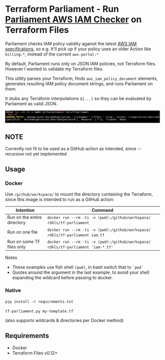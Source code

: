 # Terraform Parliament -  Run [Parliament AWS IAM Checker](https://github.com/duo-labs/parliament) on Terraform Files

Parliament checks IAM policy validity against the latest [AWS IAM specifications](https://docs.aws.amazon.com/IAM/latest/UserGuide/reference_policies_elements.html), so e.g. It'll pick up if your policy uses an older Action like `billing:*`, instead of the current `aws-portal:*`

By default, Parliament runs only on JSON IAM policies, not Terraform files. However I wanted to validate my Terraform files.

This utility parses your Terraform, finds `aws_iam_policy_document` elements, generates resulting IAM policy document strings, and runs Parliament on them.

It stubs any Terraform interpolations `${...}` so  they can be evaluated by Parliament as valid JSON.

![Example run](/doc/img/parliament-test-run.png)

## NOTE

Currently not fit to be used as a GitHub action as intended, since --recursive not yet implemented

## Usage

### Docker

Use `/github/workspace/` to mount the directory containing the Terraform, since this image is intended to run as a GitHub action:

Intention|Command
-|-
Run on the entire directory|`docker run --rm -ti -v (pwd):/github/workspace/ rdkls/tf-parliament`
Run on one file|`docker run --rm -ti -v (pwd):/github/workspace/ rdkls/tf-parliament iam.tf`
Run on some TF files only|`docker run --rm -ti -v (pwd):/github/workspace/ rdkls/tf-parliament 'iam-*.tf'`

Notes
- These examples use fish shell `(pwd)`, in bash switch that to ``` `pwd` ```
- Quotes around the argument in the last example, to avoid your shell expanding the wildcard before passing to docker.

### Native

`pip install -r requirements.txt`

`tf-parliament.py my-template.tf`

(also supports wildcards & directories per Docker method)

## Requirements

- Docker
- Terraform Files v0.12+
